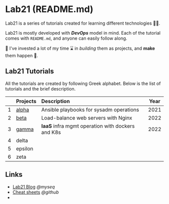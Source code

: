 # Lab21 (README.md)
Lab21 is a series of tutorials created for learning different technologies :technologist:. 

Lab21 is mostly developed with  _**DevOps**_ model in mind. Each of the tutorial comes with `README.md`, and anyone can easily follow along.

:cowboy_hat_face: I've invested a lot of my time :hourglass: in _building_ them as projects, and **make** them happen :sparkler:.


## Lab21 Tutorials
All the tutorials are created by following Greek alphabet. Below is the list of tutorials and the brief description.

|      | Projects | Description      | Year |
| ---: | :------- | :--------------- | :--: |
| 1    | [alpha](https://github.com/myseq/Lab21/tree/main/clouds)    | Ansible playbooks for sysadm operations | 2021 |
| 2    | [beta](https://github.com/myseq/Lab21/tree/main/LB_with_Nginx)     | Load-balance web servers with Nginx | 2022 |
| 3    | [gamma]()    | **IaaS** infra mgmt operation with dockers and K8s | 2022 |
| 4    | delta    |  |  |
| 5    | epsilon  |  |  |
| 6    | zeta     |  |  |


## Links
- [Lab21 Blog](https://myseq.blogspot.com/search/label/Lab21 "     ~ Lab21 Blog") _@myseq_
- [Cheat sheets](https://github.com/myseq/notes/ "     ~ Cheat sheets and notes") _@github_
- 

